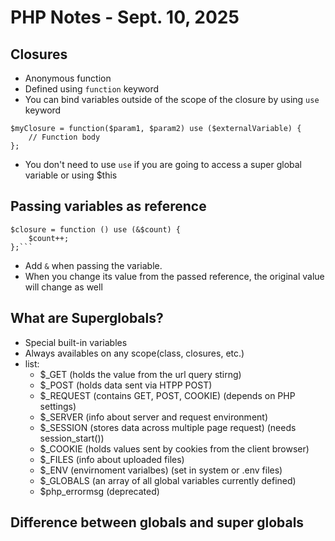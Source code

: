 # PHP Notes - Sept. 10, 2025

## Closures

- Anonymous function
- Defined using `function` keyword
- You can bind variables outside of the scope of the closure by using `use` keyword

```
$myClosure = function($param1, $param2) use ($externalVariable) {
    // Function body
};
```

- You don't need to use `use` if you are going to access a super global variable or using $this

## Passing variables as reference

````
$closure = function () use (&$count) {
    $count++;
};```
````

- Add `&` when passing the variable.
- When you change its value from the passed reference, the original value will change as well

## What are Superglobals?

- Special built-in variables
- Always availables on any scope(class, closures, etc.)
- list:
  - $\_GET (holds the value from the url query stirng)
  - $\_POST (holds data sent via HTPP POST)
  - $\_REQUEST (contains GET, POST, COOKIE) (depends on PHP settings)
  - $\_SERVER (info about server and request environment)
  - $\_SESSION (stores data across multiple page request) (needs session_start())
  - $\_COOKIE (holds values sent by cookies from the client browser)
  - $\_FILES (info about uploaded files)
  - $\_ENV (envirnoment varialbes) (set in system or .env files)
  - $\_GLOBALS (an array of all global variables currently defined)
  - $php_errormsg (deprecated)

## Difference between globals and super globals
